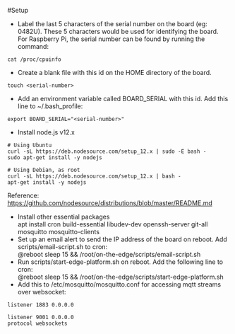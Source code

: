 #Setup
* Label the last 5 characters of the serial number on the board (eg: 0482U). These 5 characters would be used for 
identifying the board.  
For Raspberry Pi, the serial number can be found by running the command:  
```
cat /proc/cpuinfo
```
* Create a blank file with this id on the HOME directory of the board. 
```
touch <serial-number>
```
* Add an environment variable called BOARD_SERIAL with this id. Add this line to ~/.bash_profile:
```
export BOARD_SERIAL="<serial-number>"
```
* Install node.js v12.x
```
# Using Ubuntu
curl -sL https://deb.nodesource.com/setup_12.x | sudo -E bash -
sudo apt-get install -y nodejs

# Using Debian, as root
curl -sL https://deb.nodesource.com/setup_12.x | bash -
apt-get install -y nodejs
```
Reference: https://github.com/nodesource/distributions/blob/master/README.md
* Install other essential packages  
    apt install cron build-essential libudev-dev openssh-server git-all mosquitto mosquitto-clients
* Set up an email alert to send the IP address of the board on reboot. Add scripts/email-script.sh to cron:  
    @reboot sleep 15 && /root/on-the-edge/scripts/email-script.sh
* Run scripts/start-edge-platform.sh on reboot. Add the following line to cron:   
    @reboot sleep 15 && /root/on-the-edge/scripts/start-edge-platform.sh
* Add this to /etc/mosquitto/mosquitto.conf for accessing mqtt streams over websocket:
```
listener 1883 0.0.0.0 

listener 9001 0.0.0.0
protocol websockets
```
 